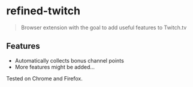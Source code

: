# refined-twitch

> Browser extension with the goal to add useful features to Twitch.tv

## Features

- Automatically collects bonus channel points
- More features might be added...

Tested on Chrome and Firefox.

